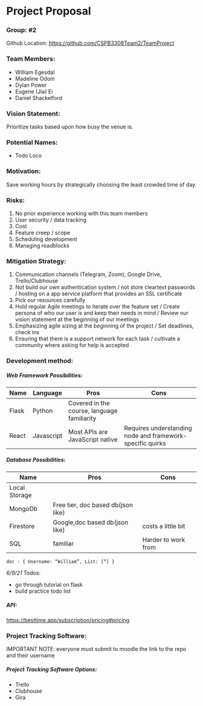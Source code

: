 # Project Proposal

### Group: #2

Github Location: https://github.com/CSPB3308Team2/TeamProject

### Team Members:

- William Egesdal
- Madeline Odom
- Dylan Power
- Eugene (Jia) Ei
- Daniel Shackelford

### Vision Statement:

Prioritize tasks based upon how busy the venue is.

### Potential Names:

- Todo Loco

### Motivation:

Save working hours by strategically choosing the least crowded time of day.

### Risks:

1. No prior experience working with this team members
2. User security / data tracking
3. Cost
4. Feature creep / scope
5. Scheduling development
6. Managing roadblocks

### Mitigation Strategy:

1. Communication channels (Telegram, Zoom), Google Drive, Trello/Clubhouse
2. Not build our own authentication system / not store cleartext passwords / hosting on a app service platform that provides an SSL certificate
3. Pick our resources carefully
4. Hold regular Agile meetings to iterate over the feature set / Create persona of who our user is and keep their needs in mind / Review our vision statement at the beginning of our meetings
5. Emphasizing agile sizing at the beginning of the project / Set deadlines, check ins
6. Ensuring that there is a support network for each task / cultivate a community where asking for help is accepted

### Development method:

##### Web Framework Possibilities:

| Name  | Language   | Pros                                        | Cons                                                      |
| ----- | ---------- | ------------------------------------------- | --------------------------------------------------------- |
| Flask | Python     | Covered in the course, language familiarity |                                                           |
| React | Javascript | Most APIs are JavaScript native             | Requires understanding node and framework-specific quirks |

##### Database Possibilities:

| Name          | Pros                               | Cons                |
| ------------- | ---------------------------------- | ------------------- |
| Local Storage |                                    |                     |
| MongoDb       | Free tier, doc based db(json like) |
| Firestore     | Google,doc based db(json like)     | costs a little bit  |
| SQL           | familiar                           | Harder to work from |

`doc : { Username: “William”, List: [“] }`

_6/9/21_
Todos:

- go through tutorial on flask
- build practice todo list

##### API:

https://besttime.app/subscription/pricing#pricing

### Project Tracking Software:

IMPORTANT NOTE: everyone must submit to moodle the link to the repo and their username

##### Project Tracking Software Options:

- Trello
- Clubhouse
- Gira
